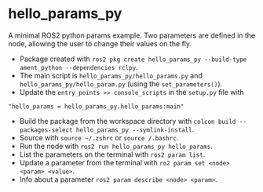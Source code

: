 # hello_params_py
A minimal ROS2 python params example. Two parameters are defined in the node, allowing the user to change their values on the fly.

* Package created with `ros2 pkg create hello_params_py --build-type ament_python --dependencies rclpy`.
* The main script is `hello_params_py/hello_params.py` and `hello_params_py/hello_param.py` (using the `set_parameters()`).
* Update the `entry_points >> console_scripts` in the `setup.py` file with
```
"hello_params = hello_params_py.hello_params:main"
```
* Build the package from the workspace directory with `colcon build --packages-select hello_params_py --symlink-install`.
* Source with `source ~/.zshrc` or `source /.bashrc`.
* Run the node with `ros2 run hello_params_py hello_params`.
* List the parameters on the terminal with `ros2 param list`.
* Update a parameter from the terminal with `ro2 param set <node> <param> <value>`.
* Info about a parameter `ros2 param describe <node> <param>`.